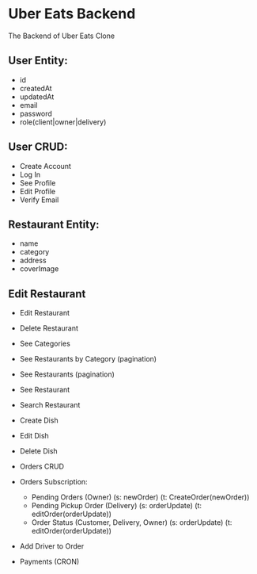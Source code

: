 # Uber Eats Backend

The Backend of Uber Eats Clone

## User Entity:

- id
- createdAt
- updatedAt
- email
- password
- role(client|owner|delivery)

## User CRUD:

- Create Account
- Log In
- See Profile
- Edit Profile
- Verify Email

## Restaurant Entity:

- name
- category
- address
- coverImage

## Edit Restaurant

- Edit Restaurant
- Delete Restaurant

- See Categories
- See Restaurants by Category (pagination)
- See Restaurants (pagination)
- See Restaurant
- Search Restaurant

- Create Dish
- Edit Dish
- Delete Dish

- Orders CRUD
- Orders Subscription:

  - Pending Orders (Owner) (s: newOrder) (t: CreateOrder(newOrder))
  - Pending Pickup Order (Delivery) (s: orderUpdate) (t: editOrder(orderUpdate))
  - Order Status (Customer, Delivery, Owner) (s: orderUpdate) (t: editOrder(orderUpdate))

- Add Driver to Order

- Payments (CRON)
